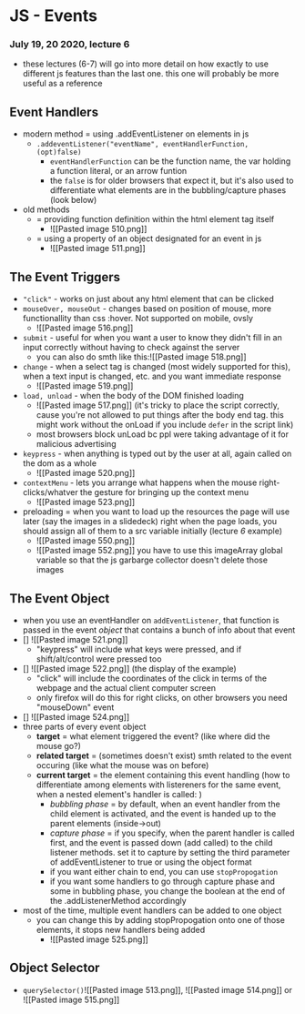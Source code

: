 # JS - Events
### July 19, 20 2020, lecture 6

- these lectures (6-7) will go into more detail on how exactly to use different js features than the last one. this one will probably be more useful as a reference


## Event Handlers
- modern method = using .addEventListener on elements in js
	- `.addeventListener("eventName", eventHandlerFunction, (opt)false)`
		- `eventHandlerFunction` can be the function name, the var holding a function literal, or an arrow funtion
		- the `false` is for older browsers that expect it, but it's also used to differentiate what elements are in the bubbling/capture phases (look below)
- old methods 
	- = providing function definition within the html element tag itself
		- ![[Pasted image 510.png]]
	- = using a property of an object designated for an event in js
		- ![[Pasted image 511.png]] 
		
## The Event Triggers
- `"click"` - works on just about any html element that can be clicked
- `mouseOver, mouseOut` - changes based on position of mouse, more functionallity than css :hover. Not supported on mobile, ovsly
	- ![[Pasted image 516.png]]
- `submit` - useful for when you want a user to know they didn't fill in an input correctly without having to check against the server	
	- you can also do smth like this:![[Pasted image 518.png]]
- `change` - when a select tag is changed (most widely supported for this), when a text input is changed, etc. and you want immediate response
	- ![[Pasted image 519.png]]
- `load, unload` - when the body of the DOM finished loading
	- ![[Pasted image 517.png]] (it's tricky to place the script correctly, cause you're not allowed to put things after the body end tag. this might work without the onLoad if you include `defer` in the script link)
	- most browsers block unLoad bc ppl were taking advantage of it for malicious advertising
- `keypress` - when anything is typed out by the user at all, again called on the dom as a whole
	- ![[Pasted image 520.png]]
- `contextMenu` - lets you arrange what happens when the mouse right-clicks/whatver the gesture for bringing up the context menu
	- ![[Pasted image 523.png]]
- preloading = when you want to load up the resources the page will use later (say the images in a slidedeck) right when the page loads, you should assign all of them to a src variable initially (lecture *6* example)
	- ![[Pasted image 550.png]]
	- ![[Pasted image 552.png]] you have to use this imageArray global variable so that the js garbarge collector doesn't delete those images

## The Event Object
- when you use an eventHandler on `addEventListener`, that function is passed in the event *object* that contains a bunch of info about that event
- [] ![[Pasted image 521.png]]
	- "keypress" will include what keys were pressed, and if shift/alt/control were pressed too
- [] ![[Pasted image 522.png]] (the display of the example)
	- "click" will include the coordinates of the click in terms of the webpage and the actual client computer screen
	- only firefox will do this for right clicks, on other browsers you need "mouseDown" event 
- [] ![[Pasted image 524.png]]
- three parts of every event object
	- **target** = what element triggered the event? (like where did the mouse go?)
	- **related target** = (sometimes doesn't exist) smth related to the event occuring (like what the mouse was on before)
	- **current target** = the element containing this event handling (how to differentiate among elements with listereners for the same event, when a nested element's handler is called:	  )
		- *bubbling phase*  = by default, when an event handler from the child element is activated, and the event is handed up to the parent elements (inside->out)
		- *capture phase* = if you specify, when the parent handler is called first, and the event is passed down (add called) to the child listener methods. set it to capture by setting the third parameter of addEventListener to true or using the object format
		- if you want either chain to end, you can use `stopPropogation`
		- if you want some handlers to go through capture phase and some in bubbling phase, you change the boolean at the end of the .addListenerMethod accordingly
- most of the time, multiple event handlers can be added to one object
	- you can change this by adding stopPropogation onto one of those elements, it stops new handlers being added
		- ![[Pasted image 525.png]]


## Object Selector
- `querySelector()`![[Pasted image 513.png]],  ![[Pasted image 514.png]] or ![[Pasted image 515.png]]





